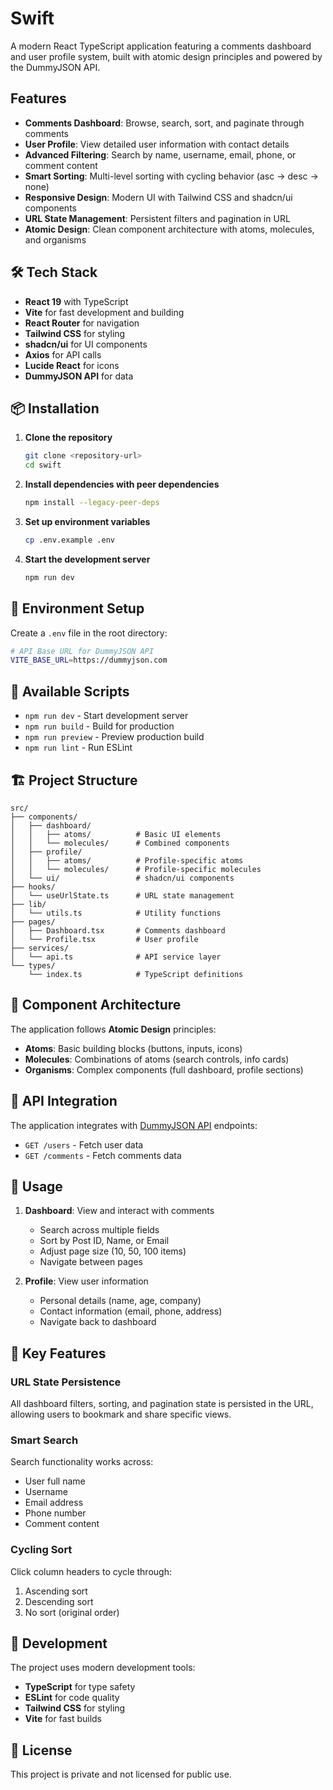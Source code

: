 # Swift

A modern React TypeScript application featuring a comments dashboard and user profile system, built with atomic design principles and powered by the DummyJSON API.

## Features

- **Comments Dashboard**: Browse, search, sort, and paginate through comments
- **User Profile**: View detailed user information with contact details
- **Advanced Filtering**: Search by name, username, email, phone, or comment content
- **Smart Sorting**: Multi-level sorting with cycling behavior (asc → desc → none)
- **Responsive Design**: Modern UI with Tailwind CSS and shadcn/ui components
- **URL State Management**: Persistent filters and pagination in URL
- **Atomic Design**: Clean component architecture with atoms, molecules, and organisms

## 🛠️ Tech Stack

- **React 19** with TypeScript
- **Vite** for fast development and building
- **React Router** for navigation
- **Tailwind CSS** for styling
- **shadcn/ui** for UI components
- **Axios** for API calls
- **Lucide React** for icons
- **DummyJSON API** for data

## 📦 Installation

1. **Clone the repository**
   ```bash
   git clone <repository-url>
   cd swift
   ```

2. **Install dependencies with peer dependencies**
   ```bash
   npm install --legacy-peer-deps
   ```

3. **Set up environment variables**
   ```bash
   cp .env.example .env
   ```

4. **Start the development server**
   ```bash
   npm run dev
   ```

## 🔧 Environment Setup

Create a `.env` file in the root directory:

```bash
# API Base URL for DummyJSON API
VITE_BASE_URL=https://dummyjson.com
```

## 📝 Available Scripts

- `npm run dev` - Start development server
- `npm run build` - Build for production
- `npm run preview` - Preview production build
- `npm run lint` - Run ESLint

## 🏗️ Project Structure

```
src/
├── components/
│   ├── dashboard/
│   │   ├── atoms/          # Basic UI elements
│   │   └── molecules/      # Combined components
│   ├── profile/
│   │   ├── atoms/          # Profile-specific atoms
│   │   └── molecules/      # Profile-specific molecules
│   └── ui/                 # shadcn/ui components
├── hooks/
│   └── useUrlState.ts      # URL state management
├── lib/
│   └── utils.ts            # Utility functions
├── pages/
│   ├── Dashboard.tsx       # Comments dashboard
│   └── Profile.tsx         # User profile
├── services/
│   └── api.ts              # API service layer
└── types/
    └── index.ts            # TypeScript definitions
```

## 🎨 Component Architecture

The application follows **Atomic Design** principles:

- **Atoms**: Basic building blocks (buttons, inputs, icons)
- **Molecules**: Combinations of atoms (search controls, info cards)
- **Organisms**: Complex components (full dashboard, profile sections)

## 🔗 API Integration

The application integrates with [DummyJSON API](https://dummyjson.com) endpoints:

- `GET /users` - Fetch user data
- `GET /comments` - Fetch comments data

## 🚦 Usage

1. **Dashboard**: View and interact with comments
   - Search across multiple fields
   - Sort by Post ID, Name, or Email
   - Adjust page size (10, 50, 100 items)
   - Navigate between pages

2. **Profile**: View user information
   - Personal details (name, age, company)
   - Contact information (email, phone, address)
   - Navigate back to dashboard

## 🎯 Key Features

### URL State Persistence
All dashboard filters, sorting, and pagination state is persisted in the URL, allowing users to bookmark and share specific views.

### Smart Search
Search functionality works across:
- User full name
- Username
- Email address
- Phone number
- Comment content

### Cycling Sort
Click column headers to cycle through:
1. Ascending sort
2. Descending sort
3. No sort (original order)

## 🔧 Development

The project uses modern development tools:

- **TypeScript** for type safety
- **ESLint** for code quality
- **Tailwind CSS** for styling
- **Vite** for fast builds

## 📄 License

This project is private and not licensed for public use.
